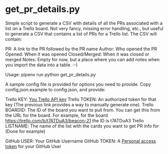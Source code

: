 # get_pr_details.py

Simple script to generate a CSV with details of all the PRs associated with a list on a Trello board. Not very fancy, missing error handling, etc., but useful to generate a CSV that contains a list of PRs for a Trello list.  The CSV will contain:

PR: A link to the PR followed by the PR name
Author: Who opened the PR
Opened: When it was opened
Closed/Merged: When it was closed or merged
Notes: Empty for now, but a place where you can add notes when you import the data into a table. :-)

Usage: pipenv run python get_pr_details.py

A sample config file is provided for options you need to provide.  Copy config,json.example to config.json, and provide:

Trello KEY: [You Trello API key](https://trello.com/app-key)
Trello TOKEN: An authorized token for that key (The previous link provides a way to manually generate one).
Trello BOARDID: The ID of the board you want to pull from.  You can get this from the URL for the board.  For example, for the board https://trello.com/b/t7ATDuA3/beacon-21 the ID is t7ATDuA3
Trello LISTNAME: The name of the list with the cards you want to get PR info for (Done for example)

GitHub USER: Your GitHub Username
GitHub TOKEN: A [Personal access token](https://github.com/settings/tokens) for your GitHub User
